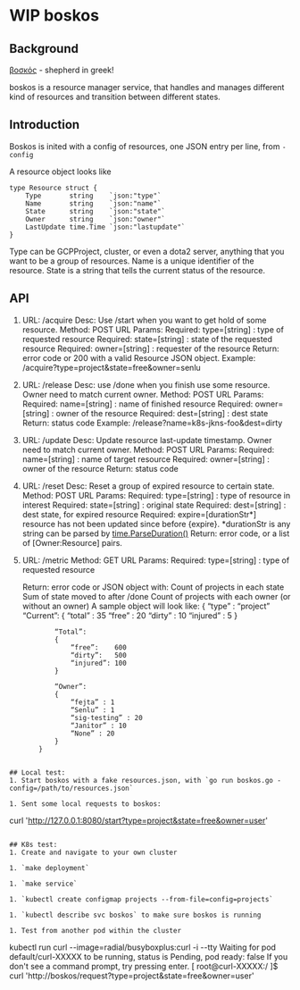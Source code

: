 # WIP boskos


## Background
[βοσκός](https://en.wiktionary.org/wiki/%CE%B2%CE%BF%CF%83%CE%BA%CF%8C%CF%82) - shepherd in greek!

boskos is a resource manager service, that handles and manages different kind of resources and transition between different states.

## Introduction

Boskos is inited with a config of resources, one JSON entry per line, from `-config`

A resource object looks like
```
type Resource struct {
	Type       string    `json:"type"`
	Name       string    `json:"name"`
	State      string    `json:"state"`
	Owner      string    `json:"owner"`
	LastUpdate time.Time `json:"lastupdate"`
}
```

Type can be GCPProject, cluster, or even a dota2 server, anything that you want to be a group of resources.
Name is a unique identifier of the resource.
State is a string that tells the current status of the resource.

## API

1. 	URL: /acquire
	Desc: Use /start when you want to get hold of some resource.
	Method: POST
	URL Params: 
		Required: type=[string]  : type of requested resource
		Required: state=[string] : state of the requested resource
		Required: owner=[string] : requester of the resource
	Return: error code or 200 with a valid Resource JSON object.
	Example: /acquire?type=project&state=free&owner=senlu

2.	URL: /release
	Desc: use /done when you finish use some resource. Owner need to match current owner.
	Method: POST
	URL Params:
		Required: name=[string]  : name of finished resource
		Required: owner=[string] : owner of the resource
		Required: dest=[string]  : dest state
	Return: status code
	Example: /release?name=k8s-jkns-foo&dest=dirty

3.	URL: /update
	Desc: Update resource last-update timestamp. Owner need to match current owner.
	Method: POST
	URL Params:
		Required: name=[string]  : name of target resource
		Required: owner=[string] : owner of the resource
	Return: status code

4.	URL: /reset
	Desc: Reset a group of expired resource to certain state.
	Method: POST
	URL Params:
		Required: type=[string] : type of resource in interest
		Required: state=[string] : original state
		Required: dest=[string] : dest state, for expired resource
		Required: expire=[durationStr*] resource has not been updated since before {expire}. 
			*durationStr is any string can be parsed by [time.ParseDuration()](https://golang.org/pkg/time/#ParseDuration)
		Return: error code, or a list of [Owner:Resource] pairs.

5.	URL: /metric
	Method: GET
	URL Params: 
		Required: type=[string] : type of requested resource

	Return: error code or JSON object with: 
			Count of projects in each state
			Sum of state moved to after /done
			Count of projects with each owner (or without an owner)
			A sample object will look like:
			{
				“type” : “project”
				“Current”: 
				{
					“total”   : 35 
					“free”    : 20
					“dirty”   : 10
					“injured” : 5
				}
	
				“Total”:
				{
					“free”:    600
					“dirty”:   500
					“injured”: 100
				}

				“Owner”:
				{
					“fejta” : 1
					“Senlu” : 1
					“sig-testing” : 20
					“Janitor” : 10
					“None” : 20
				}
			}

```

## Local test:
1. Start boskos with a fake resources.json, with `go run boskos.go -config=/path/to/resources.json`

1. Sent some local requests to boskos:
```
curl 'http://127.0.0.1:8080/start?type=project&state=free&owner=user'
```

## K8s test:
1. Create and navigate to your own cluster

1. `make deployment`

1. `make service`

1. `kubectl create configmap projects --from-file=config=projects`

1. `kubectl describe svc boskos` to make sure boskos is running

1. Test from another pod within the cluster
```
kubectl run curl --image=radial/busyboxplus:curl -i --tty
Waiting for pod default/curl-XXXXX to be running, status is Pending, pod ready: false
If you don't see a command prompt, try pressing enter.
[ root@curl-XXXXX:/ ]$ curl 'http://boskos/request?type=project&state=free&owner=user'
````
